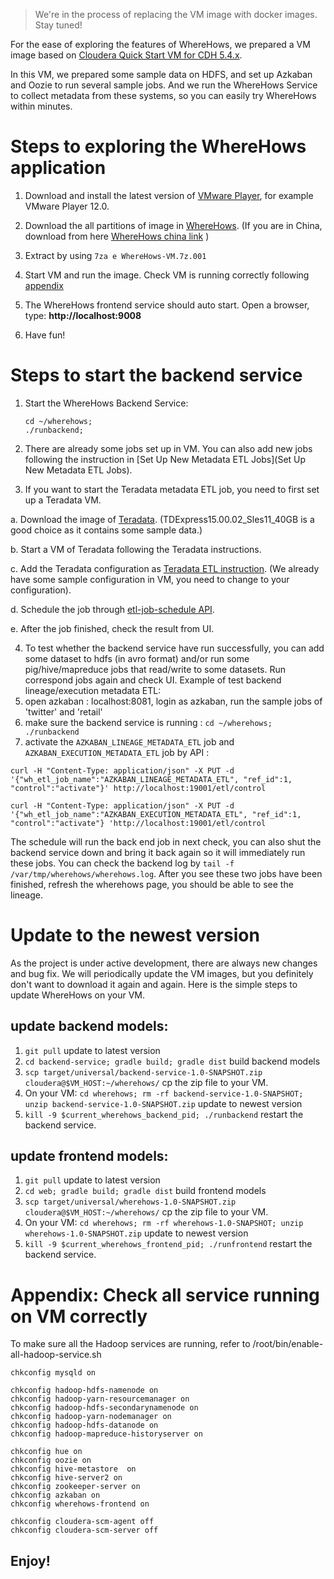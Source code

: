 > We're in the process of replacing the VM image with docker images. Stay tuned!

For the ease of exploring the features of WhereHows, we prepared a VM image based on [Cloudera Quick Start VM for CDH 5.4.x](#http://www.cloudera.com/content/cloudera/en/downloads/quickstart_vms/cdh-5-4-x.html).

In this VM, we prepared some sample data on HDFS, and set up Azkaban and Oozie to run several sample jobs.
And we run the WhereHows Service to collect metadata from these systems, so you can easily try WhereHows within minutes.


# Steps to exploring the WhereHows application
1. Download and install the latest version of [VMware Player][vmplayer], for example VMware Player 12.0.

2. Download the all partitions of image in [WhereHows][WhereHows]. (If you are in China, download from here [WhereHows china link](http://pan.baidu.com/s/1qXi2XWg) )

3. Extract by using ```7za e WhereHows-VM.7z.001```

4. Start VM and run the image. Check VM is running correctly following <a href="#check-VM">appendix</a>

5. The WhereHows frontend service should auto start. Open a browser, type: **http://localhost:9008**

6. Have fun!

# Steps to start the backend service
1. Start the WhereHows Backend Service:

    ```
    cd ~/wherehows;
    ./runbackend;
    ```
2. There are already some jobs set up in VM. You can also add new jobs following the instruction in [Set Up New Metadata ETL Jobs](Set Up New Metadata ETL Jobs).

3. If you want to start the Teradata metadata ETL job, you need to first set up a Teradata VM.

  a. Download the image of [Teradata][Teradata]. (TDExpress15.00.02_Sles11_40GB is a good choice as it contains some sample data.)

  b. Start a VM of Teradata following the Teradata instructions.

  c. Add the Teradata configuration as [Teradata ETL instruction](Teradata-Dataset). (We already have some sample configuration in VM, you need to change to your configuration).
  
  d. Schedule the job through [etl-job-schedule API](Backend-API#etl-job-schedule). 
  
  e. After the job finished, check the result from UI.

4. To test whether the backend service have run successfully, you can add some dataset to hdfs (in avro format) and/or run some pig/hive/mapreduce jobs that read/write to some datasets. Run correspond jobs again and check UI.
 Example of test backend lineage/execution metadata ETL:
  1.  open azkaban : localhost:8081, login as azkaban, run the sample jobs of 'twitter' and 'retail'
  2.  make sure the backend service is running : ```cd ~/wherehows; ./runbackend```
  3.  activate the `AZKABAN_LINEAGE_METADATA_ETL` job and `AZKABAN_EXECUTION_METADATA_ETL` job by API : 
```
curl -H "Content-Type: application/json" -X PUT -d '{"wh_etl_job_name":"AZKABAN_LINEAGE_METADATA_ETL", "ref_id":1, "control":"activate"}' http://localhost:19001/etl/control 
```
``` 
curl -H "Content-Type: application/json" -X PUT -d '{"wh_etl_job_name":"AZKABAN_EXECUTION_METADATA_ETL", "ref_id":1, "control":"activate"} 'http://localhost:19001/etl/control 
```
The schedule will run the back end job in next check, you can also shut the backend service down and bring it back again so it will immediately run these jobs.
   You can check the backend log by ```tail -f /var/tmp/wherehows/wherehows.log```. After you see these two jobs have been finished, refresh the wherehows page, you should be able to see the lineage.

# Update to the newest version
As the project is under active development, there are always new changes and bug fix. We will periodically update the VM images, but you definitely don't want to download it again and again. Here is the simple steps to update WhereHows on your VM.
## update backend models:
  1. `git pull` update to latest version
  2. `cd backend-service; gradle build; gradle dist` build backend models
  3. `scp target/universal/backend-service-1.0-SNAPSHOT.zip cloudera@$VM_HOST:~/wherehows/` cp the zip file to your VM.
  4. On your VM: `cd wherehows; rm -rf backend-service-1.0-SNAPSHOT; unzip backend-service-1.0-SNAPSHOT.zip` update to newest version
  5. `kill -9 $current_wherehows_backend_pid; ./runbackend` restart the backend service.

## update frontend models:
  1. `git pull` update to latest version
  2. `cd web; gradle build; gradle dist` build frontend models
  3. `scp target/universal/wherehows-1.0-SNAPSHOT.zip cloudera@$VM_HOST:~/wherehows/` cp the zip file to your VM.
  4. On your VM: `cd wherehows; rm -rf wherehows-1.0-SNAPSHOT; unzip wherehows-1.0-SNAPSHOT.zip` update to newest version
  5. `kill -9 $current_wherehows_frontend_pid; ./runfrontend` restart the backend service.


<a name="check-VM" />

# Appendix: Check all service running on VM correctly
To make sure all the Hadoop services are running, refer to /root/bin/enable-all-hadoop-service.sh

```
chkconfig mysqld on

chkconfig hadoop-hdfs-namenode on
chkconfig hadoop-yarn-resourcemanager on
chkconfig hadoop-hdfs-secondarynamenode on
chkconfig hadoop-yarn-nodemanager on
chkconfig hadoop-hdfs-datanode on
chkconfig hadoop-mapreduce-historyserver on

chkconfig hue on
chkconfig oozie on
chkconfig hive-metastore  on
chkconfig hive-server2 on
chkconfig zookeeper-server on
chkconfig azkaban on
chkconfig wherehows-frontend on

chkconfig cloudera-scm-agent off
chkconfig cloudera-scm-server off
```

## Enjoy!

[vmplayer]: https://www.vmware.com/products/player
[WhereHows]: https://linkedin.box.com/wherehows-demo-in-cloudera-vm
[Teradata]: https://downloads.teradata.com/download/database/teradata-express-for-vmware-player